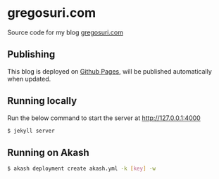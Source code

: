 gregosuri.com
=============

Source code for my blog [gregosuri.com](http://www.gregosuri.com)

Publishing
----------

This blog is deployed on [Github Pages](https://pages.github.com), will be published automatically when updated.

Running locally
---------------

Run the below command to start the server at http://127.0.0.1:4000

```sh
$ jekyll server
```

Running on Akash
----------------
```sh
$ akash deployment create akash.yml -k [key] -w
```

